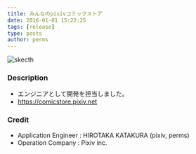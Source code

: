 ```yaml
---
title: みんなのpixivコミックストア
date: 2016-01-01 15:22:25
tags: [release]
type: posts
author: perms
---
```


![skecth](/img/works/comic_store.png "emma")

### Description
- エンジニアとして開発を担当しました。
- https://comicstore.pixiv.net

### Credit
- Application Engineer : HIROTAKA KATAKURA (pixiv, perms)
- Operation Company : Pixiv inc.
